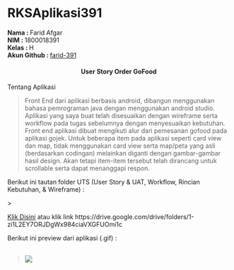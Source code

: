 # RKSAplikasi391

<b >Nama   : </b> Farid Afgar<br/>
<b>NIM    : </b> 1800018391<br/>
<b>Kelas  : </b> H<br/>
<b>Akun Github : </b><a href="https://github.com/farid-391">farid-391</a>

<h4 align="center">User Story Order GoFood</h4>

Tentang Aplikasi
> <p>Front End dari aplikasi berbasis android, dibangun menggunakan bahasa pemrograman java dengan menggunakan android studio. Aplikasi yang saya buat telah disesuaikan dengan wireframe serta workflow pada tugas sebelumnya dengan menyesuaikan kebutuhan. Front end aplikasi dibuat mengikuti alur dari pemesanan gofood pada aplikasi gojek. Untuk beberapa item pada aplikasi seperti card view dan map, tidak menggunakan card view serta map/peta yang asli (berdasarkan codingan) melainkan diganti dengan gambar-gambar hasil design. Akan tetapi item-item tersebut telah dirancang untuk scrollable serta dapat menanggapi respon.</p>

<p>Berikut ini tautan folder UTS (User Story & UAT, Workflow, Rincian Kebutuhan, & Wireframe) : </p>
> <p><a href="https://drive.google.com/drive/folders/1-zi1L2EY7ORJDgWx984ciaVXGFUOmi1c?usp=sharing">Klik Disini</a> atau klik link https://drive.google.com/drive/folders/1-zi1L2EY7ORJDgWx984ciaVXGFUOmi1c </p>

Berikut ini preview dari aplikasi (.gif) :<br/><br/>
> <IMG SRC="20210201_122301[1].gif"><br/></li>


